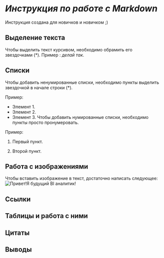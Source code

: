 # *Инструкция по работе с Markdown*
Инструкция создана для новичков и новичком ;)
## Выделение текста

Чтобы выделить текст курсивом, необходимо обрамить его звездочками (*).
Пример : *делай так*.

## Списки
Чтобы добавить ненумированные списки, необходимо пункты выделить звездочкой в начале строки (*).

Пример:
* Элемент 1.
* Элемент 2.
* Элемент 3.
Чтобы добавить нумированные списки, необходимо пункты просто пронумеровать.

Пример:

1. Первый пункт.

2. Второй пункт.

## Работа с изображениями
Чтобы вставить изображение в текст, достаточно написать следующее:
![Привет!Я будущий BI аналитик! ](IMG_9203.JPG)
## Ссылки

## Таблицы и работа с ними

## Цитаты

## Выводы